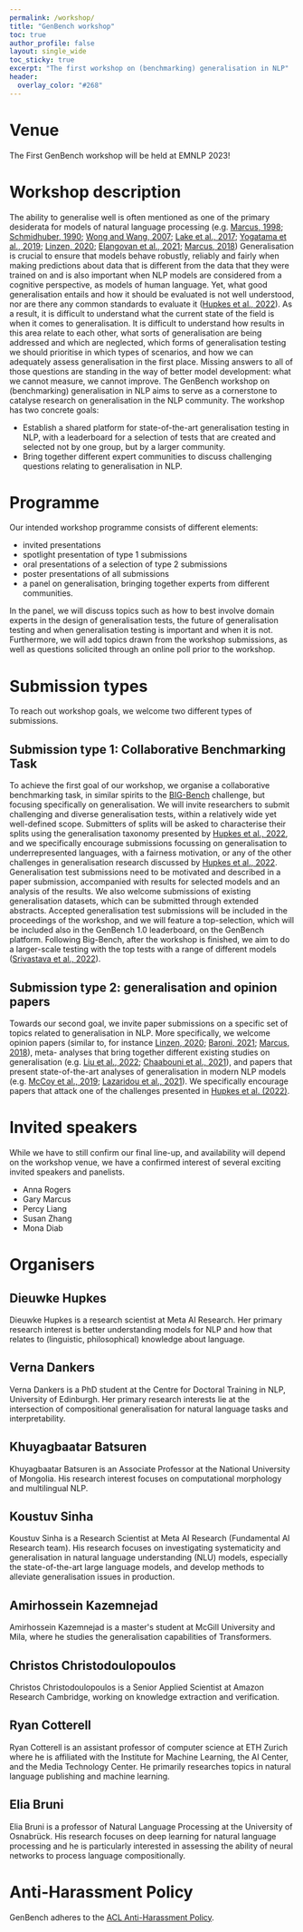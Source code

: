 ```yaml
---
permalink: /workshop/
title: "GenBench workshop"
toc: true
author_profile: false
layout: single_wide
toc_sticky: true
excerpt: "The first workshop on (benchmarking) generalisation in NLP"
header:
  overlay_color: "#268"
---
```


# Venue

The First GenBench workshop will be held at EMNLP 2023!

# Workshop description

The ability to generalise well is often mentioned as one of the primary desiderata for models of natural language processing (e.g. [Marcus, 1998](https://arxiv.org/abs/1801.00631); [Schmidhuber, 1990](); [Wong and Wang, 2007](); [Lake et al., 2017](); [Yogatama et al., 2019](); [Linzen, 2020](); [Elangovan et al., 2021](); [Marcus, 2018]())
Generalisation is crucial to ensure that models behave robustly, reliably and fairly when making predictions about data that is different from the data that they were trained on and is also important when NLP models are considered from a cognitive perspective, as models of human language.
Yet, what good generalisation entails and how it should be evaluated is not well understood, nor are there any common standards to evaluate it ([Hupkes et al., 2022](https://arxiv.org/abs/2210.03050)).
As a result, it is difficult to understand what the current state of the field is when it comes to generalisation.
It is difficult to understand how results in this area relate to each other, what sorts of generalisation are being addressed and which are neglected, which forms of generalisation testing we should prioritise in which types of scenarios, and how we can adequately assess generalisation in the first place.
Missing answers to all of those questions are standing in the way of better model development: what we cannot measure, we cannot improve.
The GenBench workshop on (benchmarking) generalisation in NLP aims to serve as a cornerstone to catalyse research on generalisation in the NLP community.
The workshop has two concrete goals:
* Establish a shared platform for state-of-the-art generalisation testing in NLP, with a leaderboard for a selection of tests that are created and selected not by one group, but by a larger community.
* Bring together different expert communities to discuss challenging questions relating to generalisation in NLP.

# Programme 
Our intended workshop programme consists of different elements:
- invited presentations
- spotlight presentation of type 1 submissions
- oral presentations of a selection of type 2 submissions 
- poster presentations of all submissions 
- a panel on generalisation, bringing together experts from different communities.

In the panel, we will discuss topics such as how to best involve domain experts in the design of generalisation tests, the future of generalisation testing and when generalisation testing is important and when it is not.
Furthermore, we will add topics drawn from the workshop submissions, as well as questions solicited through an online poll prior to the workshop.

# Submission types

To reach out workshop goals, we welcome two different types of submissions.

## Submission type 1: Collaborative Benchmarking Task
To achieve the first goal of our workshop, we organise a collaborative benchmarking task, in similar spirits to the [BIG-Bench](https://github.com/google/BIG-bench) challenge, but focusing specifically on generalisation. 
We will invite researchers to submit challenging and diverse generalisation tests, within a relatively wide yet well-defined scope.
Submitters of splits will be asked to characterise their splits using the generalisation taxonomy presented by [Hupkes et al., 2022](https://arxiv.org/abs/2210.03050), and we specifically encourage submissions focussing on generalisation to underrepresented languages, with a fairness motivation, or any of the other challenges in generalisation research discussed by [Hupkes et al., 2022](https://arxiv.org/abs/2210.03050).
Generalisation test submissions need to be motivated and described in a paper submission, accompanied with results for selected models and an analysis of the results.
We also welcome submissions of existing generalisation datasets, which can be submitted through extended abstracts.
Accepted generalisation test submissions will be included in the proceedings of the workshop, and we will feature a top-selection, which will be included also in the GenBench 1.0 leaderboard, on the GenBench platform.
Following Big-Bench, after the workshop is finished, we aim to do a larger-scale testing with the top tests with a range of different models ([Srivastava et al., 2022]()).

## Submission type 2: generalisation and opinion papers 
Towards our second goal, we invite paper submissions on a specific set of topics related to generalisation in NLP.
More specifically, we welcome opinion papers (similar to, for instance [Linzen, 2020](); [Baroni, 2021](); [Marcus, 2018]()), meta- analyses that bring together different existing studies on generalisation (e.g. [Liu et al., 2022](); [Chaabouni et al., 2021]()), and papers that present state-of-the-art analyses of generalisation in modern NLP models (e.g. [McCoy et al., 2019](); [Lazaridou et al., 2021]()). 
We specifically encourage papers that attack one of the challenges presented in [Hupkes et al. (2022)]().

# Invited speakers

While we have to still confirm our final line-up, and availability will depend on the workshop venue, we have a confirmed interest of several exciting invited speakers and panelists.

* Anna Rogers
* Gary Marcus
* Percy Liang
* Susan Zhang
* Mona Diab

# Organisers

## Dieuwke Hupkes
Dieuwke Hupkes is a research scientist at Meta AI Research. Her primary research interest is better understanding models for NLP and how that relates to (linguistic, philosophical) knowledge about language. 

## Verna Dankers 
Verna Dankers is a PhD student at the Centre for Doctoral Training in NLP, University of Edinburgh. Her primary research interests lie at the intersection of compositional generalisation for natural language tasks and interpretability.  

## Khuyagbaatar Batsuren
Khuyagbaatar Batsuren is an Associate Professor at the National University of Mongolia. His research interest focuses on computational morphology and multilingual NLP. 

## Koustuv Sinha 
Koustuv Sinha is a Research Scientist at Meta AI Research (Fundamental AI Research team). His research focuses on investigating systematicity and generalisation in natural language understanding (NLU) models, especially the state-of-the-art large language models, and develop methods to alleviate generalisation issues in production. 

## Amirhossein Kazemnejad
Amirhossein Kazemnejad is a master's student at McGill University and Mila, where he studies the generalisation capabilities of Transformers.

## Christos Christodoulopoulos
Christos Christodoulopoulos is a Senior Applied Scientist at Amazon Research Cambridge, working on knowledge extraction and verification.

## Ryan Cotterell 
Ryan Cotterell is an assistant professor of computer science at ETH Zurich where he is affiliated with the Institute for Machine Learning, the AI Center, and the Media Technology Center. He primarily researches topics in natural language publishing and machine learning.

## Elia Bruni
Elia Bruni is a professor of Natural Language Processing at the University of Osnabrück. 
His research focuses on deep learning for natural language processing and he is particularly interested in assessing the ability of neural networks to process language compositionally. 

# Anti-Harassment Policy
GenBench adheres to the [ACL Anti-Harassment Policy](https://www.aclweb.org/adminwiki/sphp?title=Anti-Harassment_Policy).
